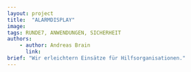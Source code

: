 ```yaml
---
layout: project
title:  "ALARMDISPLAY"
image:
tags: RUNDE7, ANWENDUNGEN, SICHERHEIT
authors:
    - author: Andreas Brain
      link:
brief: "Wir erleichtern Einsätze für Hilfsorganisationen."
---
```

